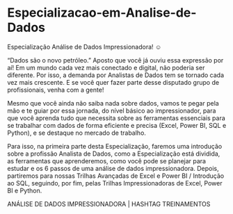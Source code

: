 # Especializacao-em-Analise-de-Dados

Especialização Análise de Dados Impressionadora! ☺

“Dados são o novo petróleo.” Aposto que você já ouviu essa expressão por aí! Em um mundo cada vez mais conectado e
digital, não poderia ser diferente. Por isso, a demanda por Analistas de Dados tem se tornado cada vez mais crescente. E se
você quer fazer parte desse disputado grupo de profissionais, venha com a gente!

Mesmo que você ainda não saiba nada sobre dados, vamos te pegar pela mão e te guiar por essa jornada, do nível básico ao
impressionador, para que você aprenda tudo que necessita sobre as ferramentas essenciais para se trabalhar com dados de
forma eficiente e precisa (Excel, Power BI, SQL e Python), e se destaque no mercado de trabalho.

Para isso, na primeira parte desta Especialização, faremos uma introdução sobre a profissão Analista de Dados, como a
Especialização está dividida, as ferramentas que aprenderemos, como você pode se planejar para estudar e os 6 passos de
uma análise de dados impressionadora. Depois, partiremos para nossas Trilhas Avançadas de Excel e Power BI / Introdução
ao SQL, seguindo, por fim, pelas Trilhas Impressionadoras de Excel, Power BI e Python.

ANÁLISE DE DADOS IMPRESSIONADORA | HASHTAG TREINAMENTOS
